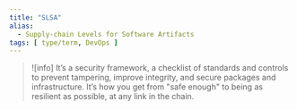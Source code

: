 ```yaml
---
title: "SLSA"
alias:
  - Supply-chain Levels for Software Artifacts
tags: [ type/term, DevOps ]
---
```


> ![info]
> It’s a security framework, a checklist of standards and controls to prevent tampering, improve integrity, and secure packages and infrastructure. It’s how you get from "safe enough" to being as resilient as possible, at any link in the chain.